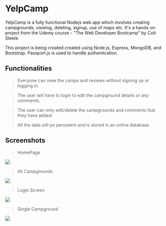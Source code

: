 # YelpCamp


YelpCamp is a fully functional Nodejs web app which involves creating campgrounds, viewing, deleting, signup, use of maps etc. It's a hands-on project from the Udemy course - "The Web Developer Bootcamp" by Colt Steele.

This project is being created created using Node.js, Express, MongoDB, and Bootstrap. Passport.js is used to handle authentication.

## Functionalities

>Everyone can view the camps and reviews without signing up or logging in.

>The user will have to login to edit the campground details or any comments.

>The user can only edit/delete the campgrounds and comments that they have added.

>All the data will pe persistent and is stored in an online database.

## Screenshots
>HomePage
<img src="https://github.com/ravenclaw03/YelpCamp/assets/100299605/8629d5f8-3e01-42da-8346-fe0b36153437" >

>All Campgrounds
<img src="https://github.com/ravenclaw03/YelpCamp/assets/100299605/4dbc96a8-2d94-4ad0-9453-817cc2497a8b" >

>Login Screen
<img src="https://github.com/ravenclaw03/YelpCamp/assets/100299605/78e3a0bf-cbb0-498f-af89-d5dab35f5d8b" >

>Single Campground
<img src="https://github.com/ravenclaw03/YelpCamp/assets/100299605/8891d671-1e87-47b4-bdee-b5d9071c70a1" >

